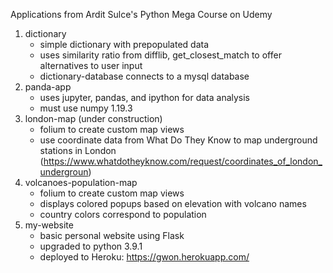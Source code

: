 Applications from Ardit Sulce's Python Mega Course on Udemy

1. dictionary
   - simple dictionary with prepopulated data
   - uses similarity ratio from difflib, get_closest_match to offer alternatives to user input
   - dictionary-database connects to a mysql database
2. panda-app
   - uses jupyter, pandas, and ipython for data analysis
   - must use numpy 1.19.3
3. london-map (under construction)
   - folium to create custom map views
   - use coordinate data from What Do They Know to map underground stations in London
     (https://www.whatdotheyknow.com/request/coordinates_of_london_undergroun)
4. volcanoes-population-map
   - folium to create custom map views
   - displays colored popups based on elevation with volcano names
   - country colors correspond to population
5. my-website
   - basic personal website using Flask
   - upgraded to python 3.9.1
   - deployed to Heroku: https://gwon.herokuapp.com/
